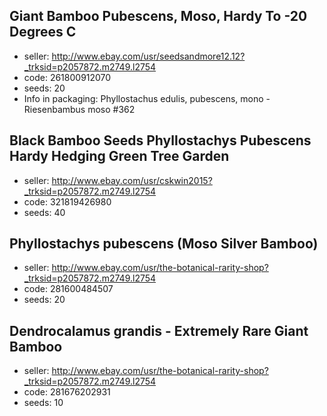 ## Giant Bamboo Pubescens, Moso, Hardy To -20 Degrees C

- seller: http://www.ebay.com/usr/seedsandmore12.12?_trksid=p2057872.m2749.l2754
- code: 261800912070
- seeds: 20
- Info in packaging: Phyllostachus edulis, pubescens, mono - Riesenbambus moso #362

## Black Bamboo Seeds Phyllostachys Pubescens Hardy Hedging Green Tree Garden

- seller: http://www.ebay.com/usr/cskwin2015?_trksid=p2057872.m2749.l2754
- code: 321819426980
- seeds: 40

## Phyllostachys pubescens (Moso Silver Bamboo)

- seller: http://www.ebay.com/usr/the-botanical-rarity-shop?_trksid=p2057872.m2749.l2754
- code: 281600484507
- seeds: 20

## Dendrocalamus grandis - Extremely Rare Giant Bamboo

- seller: http://www.ebay.com/usr/the-botanical-rarity-shop?_trksid=p2057872.m2749.l2754
- code: 281676202931
- seeds: 10

